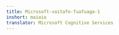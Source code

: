 ```yaml
---
title: Microsoft-vaitafe-fuafuaga-1
inshort: maioio
translator: Microsoft Cognitive Services
---
```




